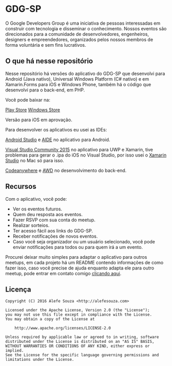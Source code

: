 GDG-SP
=====

O Google Developers Group é uma iniciativa de pessoas interessadas em construir com tecnologia e disseminar o conhecimento. Nossos eventos são direcionados para a comunidade de desenvolvedores, engenheiros, designers e empreendedores, organizados pelos nossos membros de forma voluntária e sem fins lucrativos.

O que há nesse repositório
-----

Nesse repositório há versões do aplicativo do GDG-SP que desenvolvi para Android (Java nativo), Universal Windows Platform (C# nativo) e em Xamarin.Forms para iOS e Windows Phone, também há o código que desenvolvi para o back-end, em PHP.

Você pode baixar na:

[Play Store](https://play.google.com/store/apps/details?id=org.gdgsp)
[Windows Store](https://www.microsoft.com/store/apps/gdg-sp/9nblggh4xcj7)

Versão para iOS em aprovação.

Para desenvolver os aplicativos eu usei as IDEs:

[Android Studio](https://developer.android.com/studio/index.html) e [AIDE](https://play.google.com/store/apps/details?id=com.aide.ui) no aplicativo para Android.

[Visual Studio Community 2015](https://www.visualstudio.com/pt-br/products/visual-studio-community-vs.aspx) no aplicativo para UWP e Xamarin, tive problemas para gerar o .ipa do iOS no Visual Studio, por isso usei o [Xamarin Studio](https://www.xamarin.com/studio) no Mac só para isso.

[Codeanywhere](https://codeanywhere.com) e [AWD](https://play.google.com/store/apps/details?id=org.kidinov.awd) no desenvolvimento do back-end.

Recursos
-----

Com o aplicativo, você pode:

- Ver os eventos futuros.
- Quem deu resposta aos eventos.
- Fazer RSVP com sua conta do meetup.
- Realizar sorteios.
- Ter acesso fácil aos links do GDG-SP.
- Receber notificações de novos eventos.
- Caso você seja organizador ou um usuário selecionado, você pode enviar notificações para todos ou para quem irá a um evento.

Procurei deixar muito simples para adaptar o aplicativo para outros meetups, em cada projeto há um README contendo informações de como fazer isso, caso você precise de ajuda enquanto adapta ele para outro meetup, pode entrar em contato comigo [clicando aqui](mailto:contato@alefesouza.com).

Licença
-----

    Copyright (C) 2016 Alefe Souza <http://alefesouza.com>

    Licensed under the Apache License, Version 2.0 (the "License");
    you may not use this file except in compliance with the License.
    You may obtain a copy of the License at

        http://www.apache.org/licenses/LICENSE-2.0

    Unless required by applicable law or agreed to in writing, software
    distributed under the License is distributed on an "AS IS" BASIS,
    WITHOUT WARRANTIES OR CONDITIONS OF ANY KIND, either express or implied.
    See the License for the specific language governing permissions and
    limitations under the License.